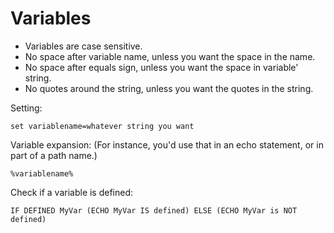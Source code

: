 # Variables


- Variables are case sensitive.
- No space after variable name, unless you want the space in the name.
- No space after equals sign, unless you want the space in variable' string.
- No quotes around the string, unless you want the quotes in the string.


Setting:

```batch
set variablename=whatever string you want
```


Variable expansion:
(For instance, you'd use that in an echo statement, or in part of a path name.)

```batch
%variablename%
```


Check if a variable is defined:

```batch
IF DEFINED MyVar (ECHO MyVar IS defined) ELSE (ECHO MyVar is NOT defined)
```

